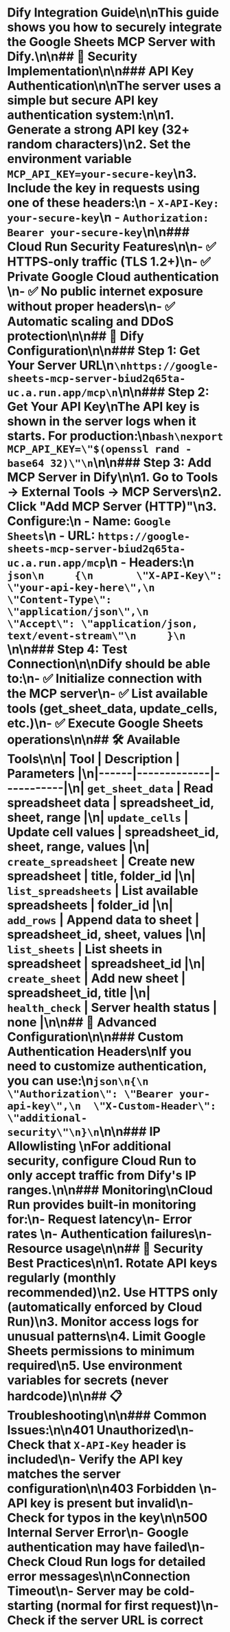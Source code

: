# Dify Integration Guide\n\nThis guide shows you how to securely integrate the Google Sheets MCP Server with Dify.\n\n## 🔐 Security Implementation\n\n### **API Key Authentication**\n\nThe server uses a simple but secure API key authentication system:\n\n1. **Generate a strong API key** (32+ random characters)\n2. **Set the environment variable** `MCP_API_KEY=your-secure-key`\n3. **Include the key in requests** using one of these headers:\n   - `X-API-Key: your-secure-key`\n   - `Authorization: Bearer your-secure-key`\n\n### **Cloud Run Security Features**\n\n- ✅ **HTTPS-only traffic** (TLS 1.2+)\n- ✅ **Private Google Cloud authentication** \n- ✅ **No public internet exposure** without proper headers\n- ✅ **Automatic scaling and DDoS protection**\n\n## 🔗 Dify Configuration\n\n### **Step 1: Get Your Server URL**\n```\nhttps://google-sheets-mcp-server-biud2q65ta-uc.a.run.app/mcp\n```\n\n### **Step 2: Get Your API Key**\nThe API key is shown in the server logs when it starts. For production:\n```bash\nexport MCP_API_KEY=\"$(openssl rand -base64 32)\"\n```\n\n### **Step 3: Add MCP Server in Dify**\n\n1. Go to **Tools → External Tools → MCP Servers**\n2. Click **\"Add MCP Server (HTTP)\"**\n3. Configure:\n   - **Name**: `Google Sheets`\n   - **URL**: `https://google-sheets-mcp-server-biud2q65ta-uc.a.run.app/mcp`\n   - **Headers**:\n     ```json\n     {\n       \"X-API-Key\": \"your-api-key-here\",\n       \"Content-Type\": \"application/json\",\n       \"Accept\": \"application/json, text/event-stream\"\n     }\n     ```\n\n### **Step 4: Test Connection**\n\nDify should be able to:\n- ✅ Initialize connection with the MCP server\n- ✅ List available tools (get_sheet_data, update_cells, etc.)\n- ✅ Execute Google Sheets operations\n\n## 🛠️ Available Tools\n\n| Tool | Description | Parameters |\n|------|-------------|-----------|\n| `get_sheet_data` | Read spreadsheet data | spreadsheet_id, sheet, range |\n| `update_cells` | Update cell values | spreadsheet_id, sheet, range, values |\n| `create_spreadsheet` | Create new spreadsheet | title, folder_id |\n| `list_spreadsheets` | List available spreadsheets | folder_id |\n| `add_rows` | Append data to sheet | spreadsheet_id, sheet, values |\n| `list_sheets` | List sheets in spreadsheet | spreadsheet_id |\n| `create_sheet` | Add new sheet | spreadsheet_id, title |\n| `health_check` | Server health status | none |\n\n## 🔧 Advanced Configuration\n\n### **Custom Authentication Headers**\nIf you need to customize authentication, you can use:\n```json\n{\n  \"Authorization\": \"Bearer your-api-key\",\n  \"X-Custom-Header\": \"additional-security\"\n}\n```\n\n### **IP Allowlisting** \nFor additional security, configure Cloud Run to only accept traffic from Dify's IP ranges.\n\n### **Monitoring**\nCloud Run provides built-in monitoring for:\n- Request latency\n- Error rates  \n- Authentication failures\n- Resource usage\n\n## 🚨 Security Best Practices\n\n1. **Rotate API keys regularly** (monthly recommended)\n2. **Use HTTPS only** (automatically enforced by Cloud Run)\n3. **Monitor access logs** for unusual patterns\n4. **Limit Google Sheets permissions** to minimum required\n5. **Use environment variables** for secrets (never hardcode)\n\n## 📋 Troubleshooting\n\n### Common Issues:\n\n**401 Unauthorized**\n- Check that `X-API-Key` header is included\n- Verify the API key matches the server configuration\n\n**403 Forbidden** \n- API key is present but invalid\n- Check for typos in the key\n\n**500 Internal Server Error**\n- Google authentication may have failed\n- Check Cloud Run logs for detailed error messages\n\n**Connection Timeout**\n- Server may be cold-starting (normal for first request)\n- Check if the server URL is correct
